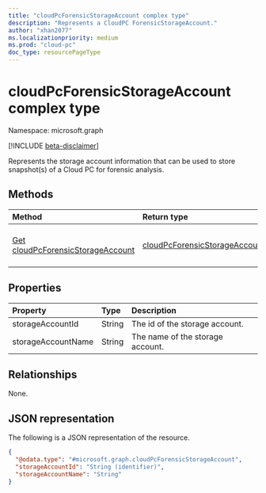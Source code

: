 ```yaml
---
title: "cloudPcForensicStorageAccount complex type"
description: "Represents a CloudPC ForensicStorageAccount."
author: "xhan2077"
ms.localizationpriority: medium
ms.prod: "cloud-pc"
doc_type: resourcePageType
---
```


# cloudPcForensicStorageAccount complex type

Namespace: microsoft.graph

[!INCLUDE [beta-disclaimer](../../includes/beta-disclaimer.md)]

Represents the storage account information that can be used to store snapshot(s) of a Cloud PC for forensic analysis.

## Methods
|Method|Return type|Description|
|:---|:---|:---|
|[Get cloudPcForensicStorageAccount](../api/cloudpcforensicstorageaccount-get.md)|[cloudPcForensicStorageAccount](../resources/cloudpcforensicstorageaccount.md)|Read the properties and relationships of a [cloudPcForensicStorageAccount](../resources/cloudpcforensicstorageaccount.md) object.|

## Properties
|Property|Type|Description|
|:---|:---|:---|
|storageAccountId|String|The id of the storage account.|
|storageAccountName|String|The name of the storage account.|

## Relationships
None.

## JSON representation
The following is a JSON representation of the resource.
<!-- {
  "blockType": "resource",
  "keyProperty": "storageAccountId",
  "@odata.type": "microsoft.graph.cloudPcForensicStorageAccount",
  "baseType": "microsoft.graph.entity",
  "openType": false
}
-->
``` json
{
  "@odata.type": "#microsoft.graph.cloudPcForensicStorageAccount",
  "storageAccountId": "String (identifier)",
  "storageAccountName": "String"
}
```

